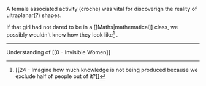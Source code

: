 A female associated activity (croche) was vital for discoverign the reality of ultraplanar(?) shapes.

If that girl had not dared to be in a [[Maths|mathematical]] class, we possibly wouldn't know how they look like[^1] .

---

Understanding of [[0 - Invisible Women]]

[^1]: [[24 - Imagine how much knowledge is not being produced because we exclude half of people out of it?]]
